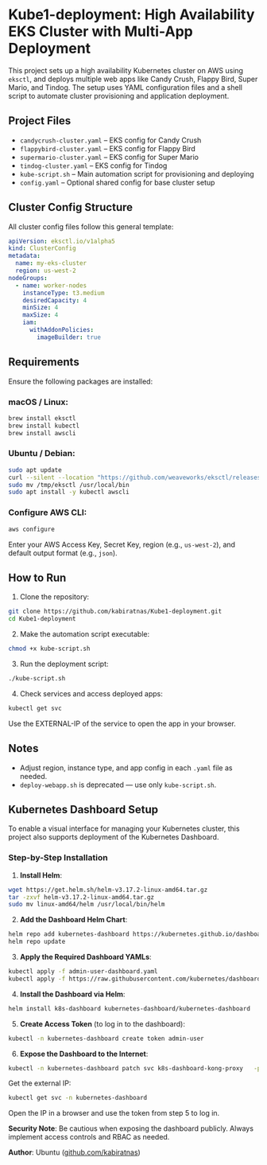 # Kube1-deployment: High Availability EKS Cluster with Multi-App Deployment

This project sets up a high availability Kubernetes cluster on AWS using `eksctl`, and deploys multiple web apps like Candy Crush, Flappy Bird, Super Mario, and Tindog. The setup uses YAML configuration files and a shell script to automate cluster provisioning and application deployment.

## Project Files
- `candycrush-cluster.yaml` – EKS config for Candy Crush
- `flappybird-cluster.yaml` – EKS config for Flappy Bird
- `supermario-cluster.yaml` – EKS config for Super Mario
- `tindog-cluster.yaml` – EKS config for Tindog
- `kube-script.sh` – Main automation script for provisioning and deploying
- `config.yaml` – Optional shared config for base cluster setup

## Cluster Config Structure
All cluster config files follow this general template:
```yaml
apiVersion: eksctl.io/v1alpha5
kind: ClusterConfig
metadata:
  name: my-eks-cluster
  region: us-west-2
nodeGroups:
  - name: worker-nodes
    instanceType: t3.medium
    desiredCapacity: 4
    minSize: 4
    maxSize: 4
    iam:
      withAddonPolicies:
        imageBuilder: true
```

## Requirements

Ensure the following packages are installed:

### macOS / Linux:
```bash
brew install eksctl
brew install kubectl
brew install awscli
```

### Ubuntu / Debian:
```bash
sudo apt update
curl --silent --location "https://github.com/weaveworks/eksctl/releases/latest/download/eksctl_$(uname -s)_amd64.tar.gz" | tar xz -C /tmp
sudo mv /tmp/eksctl /usr/local/bin
sudo apt install -y kubectl awscli
```

### Configure AWS CLI:
```bash
aws configure
```
Enter your AWS Access Key, Secret Key, region (e.g., `us-west-2`), and default output format (e.g., `json`).

## How to Run

1. Clone the repository:
```bash
git clone https://github.com/kabiratnas/Kube1-deployment.git
cd Kube1-deployment
```

2. Make the automation script executable:
```bash
chmod +x kube-script.sh
```

3. Run the deployment script:
```bash
./kube-script.sh
```

4. Check services and access deployed apps:
```bash
kubectl get svc
```
Use the EXTERNAL-IP of the service to open the app in your browser.

## Notes
- Adjust region, instance type, and app config in each `.yaml` file as needed.
- `deploy-webapp.sh` is deprecated — use only `kube-script.sh`.

## Kubernetes Dashboard Setup

To enable a visual interface for managing your Kubernetes cluster, this project also supports deployment of the Kubernetes Dashboard.

### Step-by-Step Installation

1. **Install Helm**:
```bash
wget https://get.helm.sh/helm-v3.17.2-linux-amd64.tar.gz
tar -zxvf helm-v3.17.2-linux-amd64.tar.gz
sudo mv linux-amd64/helm /usr/local/bin/helm
```

2. **Add the Dashboard Helm Chart**:
```bash
helm repo add kubernetes-dashboard https://kubernetes.github.io/dashboard/
helm repo update
```

3. **Apply the Required Dashboard YAMLs**:
```bash
kubectl apply -f admin-user-dashboard.yaml
kubectl apply -f https://raw.githubusercontent.com/kubernetes/dashboard/v2.7.0/aio/deploy/recommended.yaml
```

4. **Install the Dashboard via Helm**:
```bash
helm install k8s-dashboard kubernetes-dashboard/kubernetes-dashboard   --namespace kubernetes-dashboard   --create-namespace
```

5. **Create Access Token** (to log in to the dashboard):
```bash
kubectl -n kubernetes-dashboard create token admin-user
```

6. **Expose the Dashboard to the Internet**:
```bash
kubectl -n kubernetes-dashboard patch svc k8s-dashboard-kong-proxy   -p '{"spec": {"type": "LoadBalancer"}}'
```

Get the external IP:
```bash
kubectl get svc -n kubernetes-dashboard
```

Open the IP in a browser and use the token from step 5 to log in.

**Security Note**: Be cautious when exposing the dashboard publicly. Always implement access controls and RBAC as needed.

**Author**: Ubuntu ([github.com/kabiratnas](https://github.com/kabiratnas))
